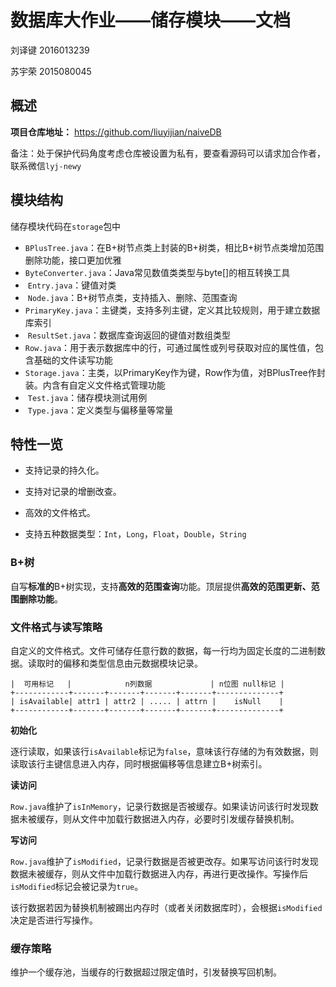 # 数据库大作业——储存模块——文档

刘译键 2016013239

苏宇荣 2015080045



## 概述

**项目仓库地址：** <https://github.com/liuyijian/naiveDB>

备注：处于保护代码角度考虑仓库被设置为私有，要查看源码可以请求加合作者，联系微信``lyj-newy``



## 模块结构

储存模块代码在`storage`包中

* ​	`BPlusTree.java`：在B+树节点类上封装的B+树类，相比B+树节点类增加范围删除功能，接口更加优雅
* ​	`ByteConverter.java`：Java常见数值类类型与byte[]的相互转换工具
* ​	`Entry.java`：键值对类
* ​	`Node.java`：B+树节点类，支持插入、删除、范围查询
* ​	`PrimaryKey.java`：主键类，支持多列主键，定义其比较规则，用于建立数据库索引
* ​	`ResultSet.java`：数据库查询返回的键值对数组类型
* ​	`Row.java`：用于表示数据库中的行，可通过属性或列号获取对应的属性值，包含基础的文件读写功能
* ​	`Storage.java`：主类，以PrimaryKey作为键，Row作为值，对BPlusTree作封装。内含有自定义文件格式管理功能
* ​	`Test.java`：储存模块测试用例
* ​	`Type.java`：定义类型与偏移量等常量



## 特性一览

* 支持记录的持久化。

* 支持对记录的增删改查。

* 高效的文件格式。

* 支持五种数据类型：``Int``，``Long``，``Float``，``Double``，``String``



### B+树

自写**标准的**B+树实现，支持**高效的范围查询**功能。顶层提供**高效的范围更新、范围删除功能**。



### 文件格式与读写策略

自定义的文件格式。文件可储存任意行数的数据，每一行均为固定长度的二进制数据。读取时的偏移和类型信息由元数据模块记录。

```
|  可用标记   |            n列数据             | n位图 null标记 | 
+------------+-------+-------+-------+-------+--------------+
| isAvailable| attr1 | attr2 | ..... | attrn |    isNull    |  
+------------+-------+-------+-------+-------+--------------+
```



**初始化**

逐行读取，如果该行`isAvailable`标记为`false`，意味该行存储的为有效数据，则读取该行主键信息进入内存，同时根据偏移等信息建立B+树索引。



**读访问**

`Row.java`维护了`isInMemory`，记录行数据是否被缓存。如果读访问该行时发现数据未被缓存，则从文件中加载行数据进入内存，必要时引发缓存替换机制。



**写访问**

`Row.java`维护了`isModified`，记录行数据是否被更改存。如果写访问该行时发现数据未被缓存，则从文件中加载行数据进入内存，再进行更改操作。写操作后`isModified`标记会被记录为`true`。

该行数据若因为替换机制被踢出内存时（或者关闭数据库时），会根据`isModified`决定是否进行写操作。



### 缓存策略

维护一个缓存池，当缓存的行数据超过限定值时，引发替换写回机制。
